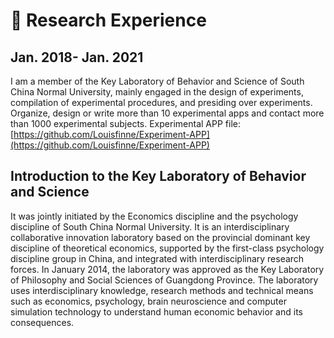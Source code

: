 # 💬 Research Experience

## Jan. 2018- Jan. 2021
I am a member of the Key Laboratory of Behavior and Science of South China Normal University, mainly engaged in the design of experiments, compilation of experimental procedures, and presiding over experiments. Organize, design or write more than 10 experimental apps and contact more than 1000 experimental subjects. Experimental APP file: [https://github.com/Louisfinne/Experiment-APP](https://github.com/Louisfinne/Experiment-APP)    

## Introduction to the Key Laboratory of Behavior and Science  
It was jointly initiated by the Economics discipline and the psychology discipline of South China Normal University. It is an interdisciplinary collaborative innovation laboratory based on the provincial dominant key discipline of theoretical economics, supported by the first-class psychology discipline group in China, and integrated with interdisciplinary research forces. In January 2014, the laboratory was approved as the Key Laboratory of Philosophy and Social Sciences of Guangdong Province. The laboratory uses interdisciplinary knowledge, research methods and technical means such as economics, psychology, brain neuroscience and computer simulation technology to understand human economic behavior and its consequences.

